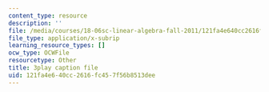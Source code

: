 ```yaml
---
content_type: resource
description: ''
file: /media/courses/18-06sc-linear-algebra-fall-2011/121fa4e640cc2616fc457f56b8513dee_fjsPjh0B2tU.srt
file_type: application/x-subrip
learning_resource_types: []
ocw_type: OCWFile
resourcetype: Other
title: 3play caption file
uid: 121fa4e6-40cc-2616-fc45-7f56b8513dee
---
```

